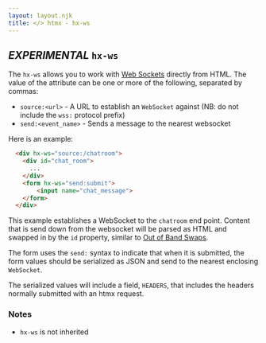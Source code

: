 ```yaml
---
layout: layout.njk
title: </> htmx - hx-ws
---
```


## *EXPERIMENTAL* `hx-ws` 

The `hx-ws` allows you to work with [Web Sockets](https://developer.mozilla.org/en-US/docs/Web/API/WebSockets_API/Writing_WebSocket_client_applications)
directly from HTML.  The value of the attribute can be one or more of the following, separated by commas:

* `source:<url>` - A URL to establish an `WebSocket` against (NB: do not include the `wss:` protocol prefix)
* `send:<event_name>` - Sends a message to the nearest websocket

Here is an example:

```html
  <div hx-ws="source:/chatroom">
    <div id="chat_room">
      ...
    </div>
    <form hx-ws="send:submit">
        <input name="chat_message">
    </form>
  </div>
```

This example establishes a WebSocket to the `chatroom` end point.  Content that is send down from the websocket will
be parsed as HTML and swapped in by the `id` property, similar to [Out of Band Swaps](/attributes/hx-swap-oob).

The form uses the `send:` syntax to indicate that when it is submitted, the form values should be serialized as JSON
and send to the nearest enclosing `WebSocket`.

The serialized values will include a field, `HEADERS`, that includes the headers normally submitted with an htmx
request.

### Notes

* `hx-ws` is not inherited
